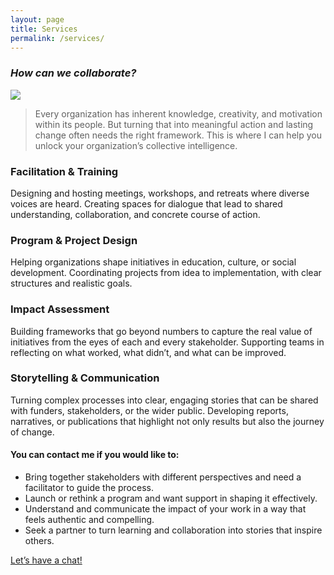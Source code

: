 ```yaml
---
layout: page
title: Services
permalink: /services/
---
```


### _How can we collaborate?_
![](https://cigdemtongal.github.io/services.png)
>Every organization has inherent knowledge, creativity, and motivation within its people. But turning that into meaningful action and lasting change often needs the right framework. This is where I can help you unlock your organization’s collective intelligence.

### Facilitation & Training
Designing and hosting meetings, workshops, and retreats where diverse voices are heard.
Creating spaces for dialogue that lead to shared understanding, collaboration, and concrete course of action.
### Program & Project Design
Helping organizations shape initiatives in education, culture, or social development.
Coordinating projects from idea to implementation, with clear structures and realistic goals.
### Impact Assessment
Building frameworks that go beyond numbers to capture the real value of initiatives from the eyes of each and every stakeholder.
Supporting teams in reflecting on what worked, what didn’t, and what can be improved.
### Storytelling & Communication
Turning complex processes into clear, engaging stories that can be shared with funders, stakeholders, or the wider public.
Developing reports, narratives, or publications that highlight not only results but also the journey of change.

#### You can contact me if you would like to:
- Bring together stakeholders with different perspectives and need a facilitator to guide the process.
- Launch or rethink a program and want support in shaping it effectively.
- Understand and communicate the impact of your work in a way that feels authentic and compelling.
- Seek a partner to turn learning and collaboration into stories that inspire others.

[Let’s have a chat!](#)
   
